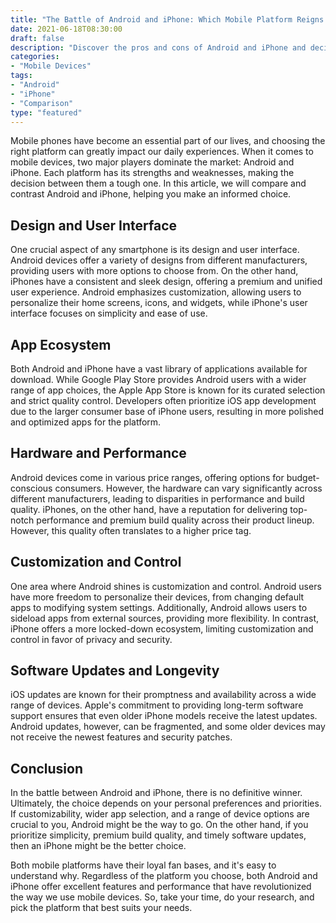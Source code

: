 ```yaml
--- 
title: "The Battle of Android and iPhone: Which Mobile Platform Reigns Supreme?" 
date: 2021-06-18T08:30:00 
draft: false 
description: "Discover the pros and cons of Android and iPhone and decide which mobile platform is right for you." 
categories: 
- "Mobile Devices" 
tags: 
- "Android" 
- "iPhone" 
- "Comparison" 
type: "featured" 
--- 
```


Mobile phones have become an essential part of our lives, and choosing the right platform can greatly impact our daily experiences. When it comes to mobile devices, two major players dominate the market: Android and iPhone. Each platform has its strengths and weaknesses, making the decision between them a tough one. In this article, we will compare and contrast Android and iPhone, helping you make an informed choice.

## Design and User Interface

One crucial aspect of any smartphone is its design and user interface. Android devices offer a variety of designs from different manufacturers, providing users with more options to choose from. On the other hand, iPhones have a consistent and sleek design, offering a premium and unified user experience. Android emphasizes customization, allowing users to personalize their home screens, icons, and widgets, while iPhone's user interface focuses on simplicity and ease of use.

## App Ecosystem

Both Android and iPhone have a vast library of applications available for download. While Google Play Store provides Android users with a wider range of app choices, the Apple App Store is known for its curated selection and strict quality control. Developers often prioritize iOS app development due to the larger consumer base of iPhone users, resulting in more polished and optimized apps for the platform.

## Hardware and Performance

Android devices come in various price ranges, offering options for budget-conscious consumers. However, the hardware can vary significantly across different manufacturers, leading to disparities in performance and build quality. iPhones, on the other hand, have a reputation for delivering top-notch performance and premium build quality across their product lineup. However, this quality often translates to a higher price tag.

## Customization and Control

One area where Android shines is customization and control. Android users have more freedom to personalize their devices, from changing default apps to modifying system settings. Additionally, Android allows users to sideload apps from external sources, providing more flexibility. In contrast, iPhone offers a more locked-down ecosystem, limiting customization and control in favor of privacy and security.

## Software Updates and Longevity

iOS updates are known for their promptness and availability across a wide range of devices. Apple's commitment to providing long-term software support ensures that even older iPhone models receive the latest updates. Android updates, however, can be fragmented, and some older devices may not receive the newest features and security patches. 

## Conclusion

In the battle between Android and iPhone, there is no definitive winner. Ultimately, the choice depends on your personal preferences and priorities. If customizability, wider app selection, and a range of device options are crucial to you, Android might be the way to go. On the other hand, if you prioritize simplicity, premium build quality, and timely software updates, then an iPhone might be the better choice.

Both mobile platforms have their loyal fan bases, and it's easy to understand why. Regardless of the platform you choose, both Android and iPhone offer excellent features and performance that have revolutionized the way we use mobile devices. So, take your time, do your research, and pick the platform that best suits your needs.
